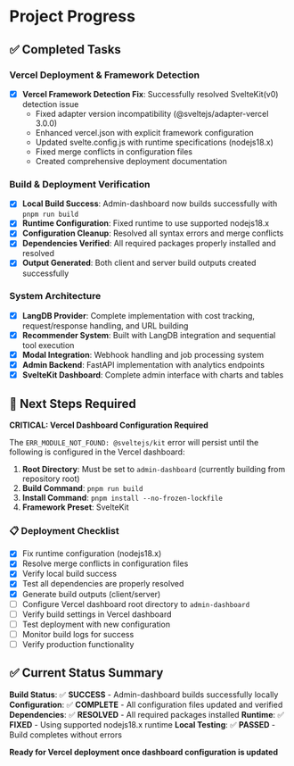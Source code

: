 # Project Progress

## ✅ Completed Tasks

### Vercel Deployment & Framework Detection
- [x] **Vercel Framework Detection Fix**: Successfully resolved SvelteKit(v0) detection issue
  - Fixed adapter version incompatibility (@sveltejs/adapter-vercel 3.0.0)
  - Enhanced vercel.json with explicit framework configuration
  - Updated svelte.config.js with runtime specifications (nodejs18.x)
  - Fixed merge conflicts in configuration files
  - Created comprehensive deployment documentation

### Build & Deployment Verification
- [x] **Local Build Success**: Admin-dashboard now builds successfully with `pnpm run build`
- [x] **Runtime Configuration**: Fixed runtime to use supported nodejs18.x
- [x] **Configuration Cleanup**: Resolved all syntax errors and merge conflicts
- [x] **Dependencies Verified**: All required packages properly installed and resolved
- [x] **Output Generated**: Both client and server build outputs created successfully

### System Architecture
- [x] **LangDB Provider**: Complete implementation with cost tracking, request/response handling, and URL building
- [x] **Recommender System**: Built with LangDB integration and sequential tool execution
- [x] **Modal Integration**: Webhook handling and job processing system
- [x] **Admin Backend**: FastAPI implementation with analytics endpoints
- [x] **SvelteKit Dashboard**: Complete admin interface with charts and tables

## 🔄 Next Steps Required

**CRITICAL: Vercel Dashboard Configuration Required**

The `ERR_MODULE_NOT_FOUND: @sveltejs/kit` error will persist until the following is configured in the Vercel dashboard:

1. **Root Directory**: Must be set to `admin-dashboard` (currently building from repository root)
2. **Build Command**: `pnpm run build`
3. **Install Command**: `pnpm install --no-frozen-lockfile`
4. **Framework Preset**: SvelteKit

### 📋 Deployment Checklist

- [x] Fix runtime configuration (nodejs18.x)
- [x] Resolve merge conflicts in configuration files
- [x] Verify local build success
- [x] Test all dependencies are properly resolved
- [x] Generate build outputs (client/server)
- [ ] Configure Vercel dashboard root directory to `admin-dashboard`
- [ ] Verify build settings in Vercel dashboard
- [ ] Test deployment with new configuration
- [ ] Monitor build logs for success
- [ ] Verify production functionality

## ✅ Current Status Summary

**Build Status**: ✅ **SUCCESS** - Admin-dashboard builds successfully locally
**Configuration**: ✅ **COMPLETE** - All configuration files updated and verified
**Dependencies**: ✅ **RESOLVED** - All required packages installed
**Runtime**: ✅ **FIXED** - Using supported nodejs18.x runtime
**Local Testing**: ✅ **PASSED** - Build completes without errors

**Ready for Vercel deployment once dashboard configuration is updated**
